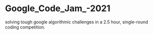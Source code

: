 # Google_Code_Jam_-2021
solving tough google algorithmic challenges in a 2.5 hour, single-round coding competition.
